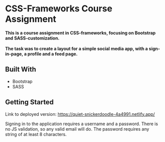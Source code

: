 # CSS-Frameworks Course Assignment

**This is a course assignment in CSS-frameworks, focusing on Bootstrap and SASS-customization.**
<br><br>
**The task was to create a layout for a simple social media app, with a sign-in-page, a profile and a feed page.**

## Built With

* Bootstrap
* SASS

## Getting Started
Link to deployed version: 
https://quiet-snickerdoodle-4a4991.netlify.app/

Signing in to the application requires a username and a password. There is no JS validation, so any valid email will do. The password requires any string of at least 8 characters.


[Bootstrap.com]: https://img.shields.io/badge/Bootstrap-563D7C?style=for-the-badge&logo=bootstrap&logoColor=white
[Bootstrap-url]: https://getbootstrap.com

